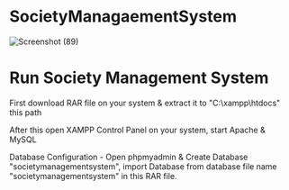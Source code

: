 # SocietyManagaementSystem

![Screenshot (89)](https://user-images.githubusercontent.com/97380236/179222951-dfac745d-4ed9-4a6f-b156-630f87c4d20e.png)

# Run Society Management System

First download RAR file on your system & extract it to "C:\xampp\htdocs" this path

After this open XAMPP Control Panel on your system, start Apache & MySQL

Database Configuration -
Open phpmyadmin & Create Database "societymanagementsystem", import Database from database file name "societymanagementsystem" in this RAR file.

